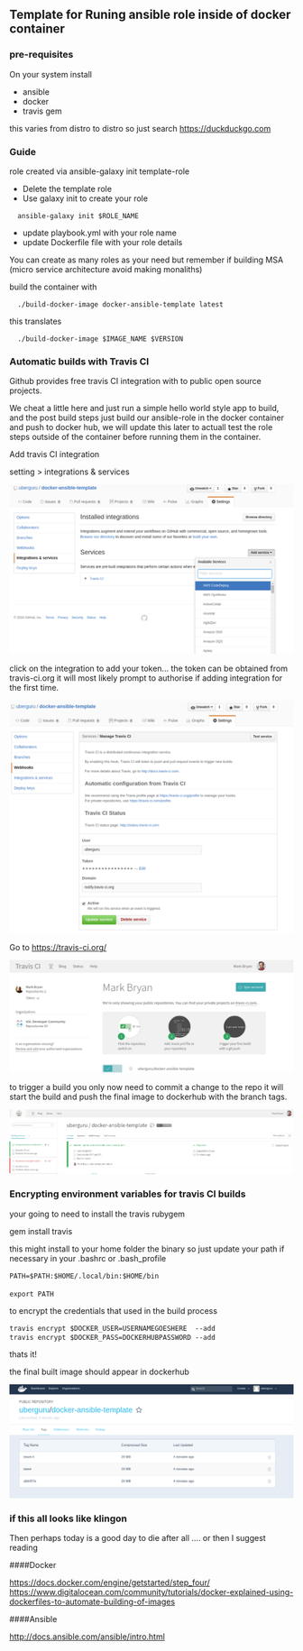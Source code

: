 ## Template for Runing ansible role inside of docker container 


### pre-requisites

On your system install 

- ansible 
- docker
- travis gem 

this varies from distro to distro so just search https://duckduckgo.com 

### Guide

role created via ansible-galaxy init template-role

- Delete the template role 
- Use galaxy init to create your role

```
  ansible-galaxy init $ROLE_NAME
```

- update playbook.yml with your role name
- update Dockerfile file with your role details 

You can create as many roles as your need but remember if building MSA (micro service architecture avoid making monaliths)

build the container with 
```
  ./build-docker-image docker-ansible-template latest
```

this translates
``` 
  ./build-docker-image $IMAGE_NAME $VERSION
```

### Automatic builds with Travis CI 

Github provides free travis CI integration with to public open source projects.

We cheat a little here and just run a simple hello world style app to build, and the post build steps just build our ansible-role in the docker container and push to docker hub, we will update this later to actuall test the role steps outside of the container before running them in the container. 

Add travis CI integration 

setting > integrations & services 

![Alt text](images/settings1.png?raw=true "add travis")

click on the integration to add your token... the token can be obtained from travis-ci.org it will most likely prompt to authorise if adding integration for the first time. 

![Alt text](images/settings2.png?raw=true "update token")

Go to https://travis-ci.org/

![Alt text](images/traviscitoken.png?raw=true "get token")

to trigger a build you only now need to commit a change to the repo it will start the build and push the final image to dockerhub with the branch tags. 

![Alt text](images/buildstatus.png?raw=true "build status")


### Encrypting environment variables for travis CI builds 

your going to need to install the travis rubygem

gem install travis

this might install to your home folder the binary so just update your path if necessary in your .bashrc or .bash_profile

```
PATH=$PATH:$HOME/.local/bin:$HOME/bin

export PATH

```

to encrypt the credentials that used in the build process 

```
travis encrypt $DOCKER_USER=USERNAMEGOESHERE  --add
travis encrypt $DOCKER_PASS=DOCKERHUBPASSWORD --add

```

thats it! 

the final built image should appear in dockerhub 

![Alt text](images/dockerhub.png?raw=true "dockerhub")


### if this all looks like klingon 

Then perhaps today is a good day to die after all .... or then I suggest reading 

####Docker

https://docs.docker.com/engine/getstarted/step_four/
https://www.digitalocean.com/community/tutorials/docker-explained-using-dockerfiles-to-automate-building-of-images

####Ansible

http://docs.ansible.com/ansible/intro.html


